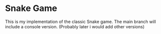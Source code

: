 # Snake Game
This is my implementation of the classic Snake game. The main branch will include a console version. (Probably later i would add other versions)
